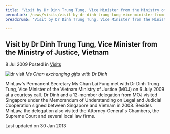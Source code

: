 ```yaml
---
title: 'Visit by Dr Dinh Trung Tung, Vice Minister from the Ministry of Justice, Vietnam'
permalink: /news/visits/visit-by-dr-dinh-trung-tung-vice-minister-from-the-ministry-of-justice-vietnam/
breadcrumb: 'Visit by Dr Dinh Trung Tung, Vice Minister from the Ministry of Justice, Vietnam'

---
```



<style>
.image {width: 600px;}
.image img {max-width: 100%;}
</style>

Visit by Dr Dinh Trung Tung, Vice Minister from the Ministry of Justice, Vietnam
---

8 Jul 2009 Posted in [Visits](/news/visits/)

<div class="image">
  <img src="/images/visit-by-dr-dinh-trung-tung.jpg/" alt="dr visit" title="dr visit">
  <i>Ms Chan exchanging gifts with Dr Dinh</i>
</div>

MinLaw's Permanent Secretary Ms Chan Lai Fung met with Dr Dinh Trung Tung, Vice Minister of the Vietnam Ministry of Justice (MOJ) on 6 July 2009 at a courtesy call. Dr Dinh and a 12-member delegation from MOJ visited Singapore under the Memorandum of Understanding on Legal and Judicial Cooperation signed between Singapore and Vietnam in 2008. Besides MinLaw, the delegation also visited the Attorney-General's Chambers, the Supreme Court and several local law firms.

<p class="right-side-updated">Last updated on 30 Jan 2013</p>
